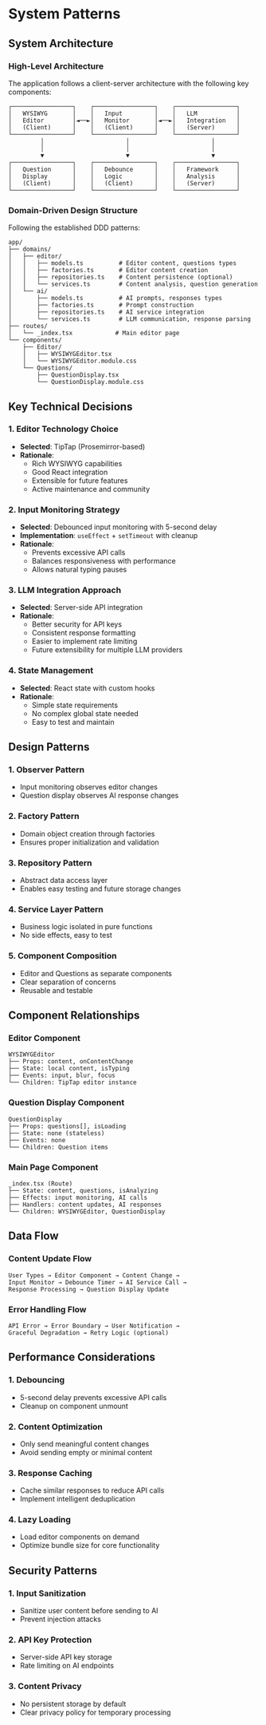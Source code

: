 # System Patterns

## System Architecture

### High-Level Architecture

The application follows a client-server architecture with the following key components:

```
┌─────────────────┐    ┌─────────────────┐    ┌─────────────────┐
│   WYSIWYG       │    │   Input         │    │   LLM           │
│   Editor        │◄──►│   Monitor       │◄──►│   Integration   │
│   (Client)      │    │   (Client)      │    │   (Server)      │
└─────────────────┘    └─────────────────┘    └─────────────────┘
         │                       │                       │
         │                       │                       │
         ▼                       ▼                       ▼
┌─────────────────┐    ┌─────────────────┐    ┌─────────────────┐
│   Question      │    │   Debounce      │    │   Framework     │
│   Display       │    │   Logic         │    │   Analysis      │
│   (Client)      │    │   (Client)      │    │   (Server)      │
└─────────────────┘    └─────────────────┘    └─────────────────┘
```

### Domain-Driven Design Structure

Following the established DDD patterns:

```
app/
├── domains/
│   ├── editor/
│   │   ├── models.ts          # Editor content, questions types
│   │   ├── factories.ts       # Editor content creation
│   │   ├── repositories.ts    # Content persistence (optional)
│   │   └── services.ts        # Content analysis, question generation
│   └── ai/
│       ├── models.ts          # AI prompts, responses types
│       ├── factories.ts       # Prompt construction
│       ├── repositories.ts    # AI service integration
│       └── services.ts        # LLM communication, response parsing
├── routes/
│   └── _index.tsx            # Main editor page
└── components/
    ├── Editor/
    │   ├── WYSIWYGEditor.tsx
    │   └── WYSIWYGEditor.module.css
    └── Questions/
        ├── QuestionDisplay.tsx
        └── QuestionDisplay.module.css
```

## Key Technical Decisions

### 1. Editor Technology Choice
- **Selected**: TipTap (Prosemirror-based)
- **Rationale**: 
  - Rich WYSIWYG capabilities
  - Good React integration
  - Extensible for future features
  - Active maintenance and community

### 2. Input Monitoring Strategy
- **Selected**: Debounced input monitoring with 5-second delay
- **Implementation**: `useEffect` + `setTimeout` with cleanup
- **Rationale**: 
  - Prevents excessive API calls
  - Balances responsiveness with performance
  - Allows natural typing pauses

### 3. LLM Integration Approach
- **Selected**: Server-side API integration
- **Rationale**: 
  - Better security for API keys
  - Consistent response formatting
  - Easier to implement rate limiting
  - Future extensibility for multiple LLM providers

### 4. State Management
- **Selected**: React state with custom hooks
- **Rationale**: 
  - Simple state requirements
  - No complex global state needed
  - Easy to test and maintain

## Design Patterns

### 1. Observer Pattern
- Input monitoring observes editor changes
- Question display observes AI response changes

### 2. Factory Pattern
- Domain object creation through factories
- Ensures proper initialization and validation

### 3. Repository Pattern
- Abstract data access layer
- Enables easy testing and future storage changes

### 4. Service Layer Pattern
- Business logic isolated in pure functions
- No side effects, easy to test

### 5. Component Composition
- Editor and Questions as separate components
- Clear separation of concerns
- Reusable and testable

## Component Relationships

### Editor Component
```
WYSIWYGEditor
├── Props: content, onContentChange
├── State: local content, isTyping
├── Events: input, blur, focus
└── Children: TipTap editor instance
```

### Question Display Component
```
QuestionDisplay
├── Props: questions[], isLoading
├── State: none (stateless)
├── Events: none
└── Children: Question items
```

### Main Page Component
```
_index.tsx (Route)
├── State: content, questions, isAnalyzing
├── Effects: input monitoring, AI calls
├── Handlers: content updates, AI responses
└── Children: WYSIWYGEditor, QuestionDisplay
```

## Data Flow

### Content Update Flow
```
User Types → Editor Component → Content Change → 
Input Monitor → Debounce Timer → AI Service Call → 
Response Processing → Question Display Update
```

### Error Handling Flow
```
API Error → Error Boundary → User Notification → 
Graceful Degradation → Retry Logic (optional)
```

## Performance Considerations

### 1. Debouncing
- 5-second delay prevents excessive API calls
- Cleanup on component unmount

### 2. Content Optimization
- Only send meaningful content changes
- Avoid sending empty or minimal content

### 3. Response Caching
- Cache similar responses to reduce API calls
- Implement intelligent deduplication

### 4. Lazy Loading
- Load editor components on demand
- Optimize bundle size for core functionality

## Security Patterns

### 1. Input Sanitization
- Sanitize user content before sending to AI
- Prevent injection attacks

### 2. API Key Protection
- Server-side API key storage
- Rate limiting on AI endpoints

### 3. Content Privacy
- No persistent storage by default
- Clear privacy policy for temporary processing 